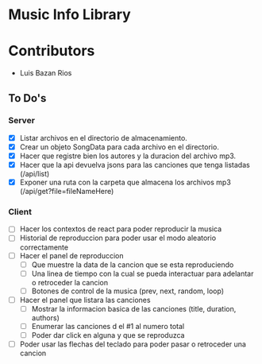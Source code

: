 # Music Info Library

# Contributors
- Luis Bazan Rios

## To Do's
### Server
- [X] Listar archivos en el directorio de almacenamiento.
- [X] Crear un objeto SongData para cada archivo en el directorio. 
- [X] Hacer que registre bien los autores y la duracion del archivo mp3.
- [X] Hacer que la api devuelva jsons para las canciones que tenga listadas (/api/list)
- [X] Exponer una ruta con la carpeta que almacena los archivos mp3 (/api/get?file=fileNameHere)

### Client
- [ ] Hacer los contextos de react para poder reproducir la musica
- [ ] Historial de reproduccion para poder usar el modo aleatorio correctamente
- [ ] Hacer el panel de reproduccion
  - [ ] Que muestre la data de la cancion que se esta reproduciendo
  - [ ] Una linea de tiempo con la cual se pueda interactuar para adelantar o retroceder la cancion
  - [ ] Botones de control de la musica (prev, next, random, loop)
- [ ] Hacer el panel que listara las canciones
  - [ ] Mostrar la informacion basica de las canciones (title, duration, authors)
  - [ ] Enumerar las canciones d el #1 al numero total
  - [ ] Poder dar click en alguna y que se reproduzca
- [ ] Poder usar las flechas del teclado para poder pasar o retroceder una cancion